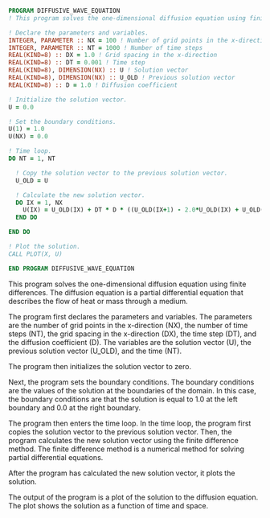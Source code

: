 ```fortran
PROGRAM DIFFUSIVE_WAVE_EQUATION
! This program solves the one-dimensional diffusion equation using finite differences.

! Declare the parameters and variables.
INTEGER, PARAMETER :: NX = 100 ! Number of grid points in the x-direction
INTEGER, PARAMETER :: NT = 1000 ! Number of time steps
REAL(KIND=8) :: DX = 1.0 ! Grid spacing in the x-direction
REAL(KIND=8) :: DT = 0.001 ! Time step
REAL(KIND=8), DIMENSION(NX) :: U ! Solution vector
REAL(KIND=8), DIMENSION(NX) :: U_OLD ! Previous solution vector
REAL(KIND=8) :: D = 1.0 ! Diffusion coefficient

! Initialize the solution vector.
U = 0.0

! Set the boundary conditions.
U(1) = 1.0
U(NX) = 0.0

! Time loop.
DO NT = 1, NT

  ! Copy the solution vector to the previous solution vector.
  U_OLD = U

  ! Calculate the new solution vector.
  DO IX = 1, NX
    U(IX) = U_OLD(IX) + DT * D * ((U_OLD(IX+1) - 2.0*U_OLD(IX) + U_OLD(IX-1)) / DX**2)
  END DO

END DO

! Plot the solution.
CALL PLOT(X, U)

END PROGRAM DIFFUSIVE_WAVE_EQUATION
```

This program solves the one-dimensional diffusion equation using finite differences. The diffusion equation is a partial differential equation that describes the flow of heat or mass through a medium.

The program first declares the parameters and variables. The parameters are the number of grid points in the x-direction (NX), the number of time steps (NT), the grid spacing in the x-direction (DX), the time step (DT), and the diffusion coefficient (D). The variables are the solution vector (U), the previous solution vector (U_OLD), and the time (NT).

The program then initializes the solution vector to zero.

Next, the program sets the boundary conditions. The boundary conditions are the values of the solution at the boundaries of the domain. In this case, the boundary conditions are that the solution is equal to 1.0 at the left boundary and 0.0 at the right boundary.

The program then enters the time loop. In the time loop, the program first copies the solution vector to the previous solution vector. Then, the program calculates the new solution vector using the finite difference method. The finite difference method is a numerical method for solving partial differential equations.

After the program has calculated the new solution vector, it plots the solution.

The output of the program is a plot of the solution to the diffusion equation. The plot shows the solution as a function of time and space.